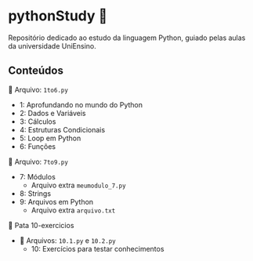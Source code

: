 
# pythonStudy 🐍
Repositório dedicado ao estudo da linguagem Python, guiado pelas aulas da universidade UniEnsino.

## Conteúdos

📄 Arquivo: `1to6.py`
- 1: Aprofundando no mundo do Python
- 2: Dados e Variáveis
- 3: Cálculos
- 4: Estruturas Condicionais
- 5: Loop em Python
- 6: Funções

📄 Arquivo: `7to9.py`
- 7: Módulos
	- Arquivo extra `meumodulo_7.py`
- 8: Strings
- 9: Arquivos em Python
	- Arquivo extra `arquivo.txt`

📁 Pata 10-exercicios
- 📄 Arquivos: `10.1.py` e `10.2.py`
	- 10: Exercícios para testar conhecimentos